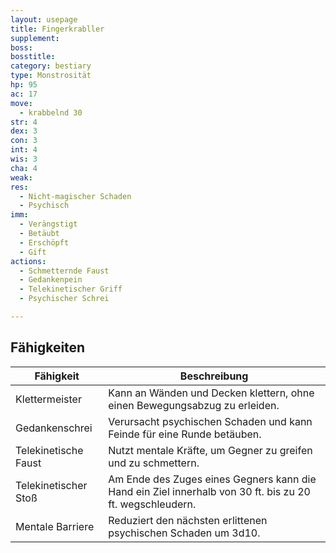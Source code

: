 ```yaml
---
layout: usepage
title: Fingerkrabller
supplement:
boss:
bosstitle:
category: bestiary
type: Monstrosität
hp: 95
ac: 17
move:
  - krabbelnd 30
str: 4
dex: 3
con: 3
int: 4
wis: 3
cha: 4
weak:
res:
  - Nicht-magischer Schaden
  - Psychisch
imm:
  - Verängstigt
  - Betäubt
  - Erschöpft
  - Gift
actions:
  - Schmetternde Faust
  - Gedankenpein
  - Telekinetischer Griff
  - Psychischer Schrei

---
```


<!--more-->

## Fähigkeiten

| Fähigkeit            | Beschreibung                                                                                             |
|----------------------|----------------------------------------------------------------------------------------------------------|
| Klettermeister       | Kann an Wänden und Decken klettern, ohne einen Bewegungsabzug zu erleiden.                               |
| Gedankenschrei       | Verursacht psychischen Schaden und kann Feinde für eine Runde betäuben.                                  |
| Telekinetische Faust | Nutzt mentale Kräfte, um Gegner zu greifen und zu schmettern.                                            |
| Telekinetischer Stoß | Am Ende des Zuges eines Gegners kann die Hand ein Ziel innerhalb von 30 ft. bis zu 20 ft. wegschleudern. |
| Mentale Barriere     | Reduziert den nächsten erlittenen psychischen Schaden um 3d10.                                           |
